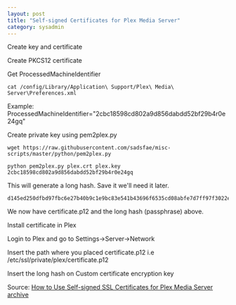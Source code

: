 ```yaml
---
layout: post
title: "Self-signed Certificates for Plex Media Server"
category: sysadmin
---
```


Create key and certificate

Create PKCS12 certificate

Get ProcessedMachineIdentifier

    cat /config/Library/Application\ Support/Plex\ Media\ Server\Preferences.xml

Example: ProcessedMachineIdentifier="2cbc18598cd802a9d856dabdd52bf29b4r0e24gq"

Create private key using pem2plex.py

    wget https://raw.githubusercontent.com/sadsfae/misc-scripts/master/python/pem2plex.py

    python pem2plex.py plex.crt plex.key 2cbc18598cd802a9d856dabdd52bf29b4r0e24gq

This will generate a long hash. Save it we'll need it later.

    d145ed250dfbd97fbc6e27b40b9c1e9bc83e541b43696f6535cd08abfe7d7ff97f3022ef848f0a27a5d75083ef191dd3da970aeb237c8d2c67c6af834379674b

We now have certificate.p12 and the long hash (passphrase) above.

Install certificate in Plex

Login to Plex and go to Settings->Server->Network

Insert the path where you placed certificate.p12 i.e /etc/ssl/private/plex/certificate.p12

Insert the long hash on Custom certificate encryption key

Source: [How to Use Self-signed SSL Certificates for Plex Media Server](https://hobo.house/2016/11/11/how-to-use-self-signed-ssl-certificates-for-plex-media-server/) [archive](https://archive.fo/mMcFi)
